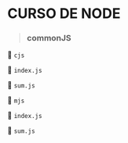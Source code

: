 # CURSO DE NODE

> ### commonJS

📂 `cjs`

📄 `index.js`

📄 `sum.js`

📂 `mjs`

📄 `index.js`

📄 `sum.js`
